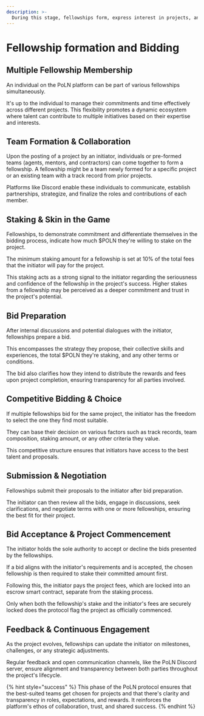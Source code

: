 ```yaml
---
description: >-
  During this stage, fellowships form, express interest in projects, and competitively bid. The dynamic ensures the best teams are chosen, fostering quality and competitive prices within the PoLN ecosystem.
---
```


# **Fellowship formation and Bidding**

## **Multiple Fellowship Membership**

An individual on the PoLN platform can be part of various fellowships simultaneously.&#x20;

It's up to the individual to manage their commitments and time effectively across different projects. This flexibility promotes a dynamic ecosystem where talent can contribute to multiple initiatives based on their expertise and interests.

## **Team Formation & Collaboration**

Upon the posting of a project by an initiator, individuals or pre-formed teams (agents, mentors, and contractors) can come together to form a fellowship. A fellowship might be a team newly formed for a specific project or an existing team with a track record from prior projects.&#x20;

Platforms like Discord enable these individuals to communicate, establish partnerships, strategize, and finalize the roles and contributions of each member.

## **Staking & Skin in the Game**

Fellowships, to demonstrate commitment and differentiate themselves in the bidding process, indicate how much $POLN they're willing to stake on the project.&#x20;

The minimum staking amount for a fellowship is set at 10% of the total fees that the initiator will pay for the project.&#x20;

This staking acts as a strong signal to the initiator regarding the seriousness and confidence of the fellowship in the project's success. Higher stakes from a fellowship may be perceived as a deeper commitment and trust in the project's potential.

## **Bid Preparation**

After internal discussions and potential dialogues with the initiator, fellowships prepare a bid.&#x20;

This encompasses the strategy they propose, their collective skills and experiences, the total $POLN they're staking, and any other terms or conditions.&#x20;

The bid also clarifies how they intend to distribute the rewards and fees upon project completion, ensuring transparency for all parties involved.

## **Competitive Bidding & Choice**

If multiple fellowships bid for the same project, the initiator has the freedom to select the one they find most suitable.&#x20;

They can base their decision on various factors such as track records, team composition, staking amount, or any other criteria they value.&#x20;

This competitive structure ensures that initiators have access to the best talent and proposals.

## **Submission & Negotiation**

Fellowships submit their proposals to the initiator after bid preparation.&#x20;

The initiator can then review all the bids, engage in discussions, seek clarifications, and negotiate terms with one or more fellowships, ensuring the best fit for their project.

## **Bid Acceptance & Project Commencement**

The initiator holds the sole authority to accept or decline the bids presented by the fellowships.&#x20;

If a bid aligns with the initiator's requirements and is accepted, the chosen fellowship is then required to stake their committed amount first.&#x20;

Following this, the initiator pays the project fees, which are locked into an escrow smart contract, separate from the staking process.&#x20;

Only when both the fellowship's stake and the initiator's fees are securely locked does the protocol flag the project as officially commenced.

## **Feedback & Continuous Engagement**

As the project evolves, fellowships can update the initiator on milestones, challenges, or any strategic adjustments.&#x20;

Regular feedback and open communication channels, like the PoLN Discord server, ensure alignment and transparency between both parties throughout the project's lifecycle.

{% hint style="success" %}
This phase of the PoLN protocol ensures that the best-suited teams get chosen for projects and that there's clarity and transparency in roles, expectations, and rewards. It reinforces the platform's ethos of collaboration, trust, and shared success.
{% endhint %}
